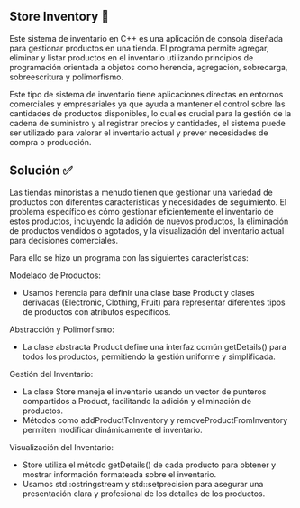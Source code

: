 ## Store Inventory 📝

Este sistema de inventario en C++ es una aplicación de consola diseñada para gestionar productos en una tienda. El programa permite agregar, eliminar y listar productos en el inventario utilizando principios de programación orientada a objetos como herencia, agregación, sobrecarga, sobreescritura y polimorfismo.

Este tipo de sistema de inventario tiene aplicaciones directas en entornos comerciales y empresariales ya que ayuda a mantener el control sobre las cantidades de productos disponibles, lo cual es crucial para la gestión de la cadena de suministro y al registrar precios y cantidades, el sistema puede ser utilizado para valorar el inventario actual y prever necesidades de compra o producción.

## Solución ✅

Las tiendas minoristas a menudo tienen que gestionar una variedad de productos con diferentes características y necesidades de seguimiento. El problema específico es cómo gestionar eficientemente el inventario de estos productos, incluyendo la adición de nuevos productos, la eliminación de productos vendidos o agotados, y la visualización del inventario actual para decisiones comerciales.

Para ello se hizo un programa con las siguientes características:

Modelado de Productos:

- Usamos herencia para definir una clase base Product y clases derivadas (Electronic, Clothing, Fruit) para representar diferentes tipos de productos con atributos específicos.

Abstracción y Polimorfismo:

- La clase abstracta Product define una interfaz común getDetails() para todos los productos, permitiendo la gestión uniforme y simplificada.

Gestión del Inventario:

- La clase Store maneja el inventario usando un vector de punteros compartidos a Product, facilitando la adición y eliminación de productos.
- Métodos como addProductToInventory y removeProductFromInventory permiten modificar dinámicamente el inventario.

Visualización del Inventario:

- Store utiliza el método getDetails() de cada producto para obtener y mostrar información formateada sobre el inventario.
- Usamos std::ostringstream y std::setprecision para asegurar una presentación clara y profesional de los detalles de los productos.

